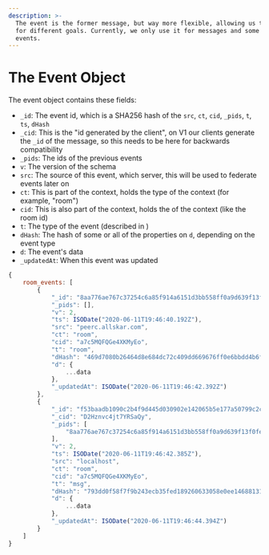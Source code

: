 ```yaml
---
description: >-
  The event is the former message, but way more flexible, allowing us to use it
  for different goals. Currently, we only use it for messages and some room
  events.
---
```


# The Event Object

The event object contains these fields:

* `_id`: The event id, which is a SHA256 hash of the `src`, `ct`, `cid`, `_pids`, `t`, `ts`, `dHash`
* `_cid`: This is the "id generated by the client", on V1 our clients generate the `_id` of the message, so this needs to be here for backwards compatibility
* `_pids`: The ids of the previous events
* `v`: The version of the schema
* `src`: The source of this event, which server, this will be used to federate events later on
* `ct`: This is part of the context, holds the type of the context \(for example, "room"\)
* `cid`: This is also part of the context, holds the of the context \(like the room id\)
* `t`: The type of the event \(described in \)
* `dHash`: The hash of some or all of the properties on `d`, depending on the event type
* `d`: The event's data
* `_updatedAt`: When this event was updated

```javascript
{
    room_events: [
        {
            "_id": "8aa776ae767c37254c6a85f914a6151d3bb558ff0a9d639f13f0fe5f11af92db",
            "_pids": [],
            "v": 2,
            "ts": ISODate("2020-06-11T19:46:40.192Z"),
            "src": "peerc.allskar.com",
            "ct": "room",
            "cid": "a7c5MQFQGe4XKMyEo",
            "t": "room",
            "dHash": "469d7080b26464d8e684dc72c409dd669676ff0e6bbdd4b6f3392c4cb1fd780d",
            "d": {
                ...data
            },
            "_updatedAt": ISODate("2020-06-11T19:46:42.392Z")
        },
        {
            "_id": "f53baadb1090c2b4f9d445d030902e142065b5e177a50799c2cc6b1d2a75800e",
            "_cid": "D2Hznvc4jt7YRSaQy",
            "_pids": [
                "8aa776ae767c37254c6a85f914a6151d3bb558ff0a9d639f13f0fe5f11af92db"
            ],
            "v": 2,
            "ts": ISODate("2020-06-11T19:46:42.385Z"),
            "src": "localhost",
            "ct": "room",
            "cid": "a7c5MQFQGe4XKMyEo",
            "t": "msg",
            "dHash": "793dd0f58f7f9b243ecb35fed189260633058e0ee1468813148b4e8b33567a2e",
            "d": {
                ...data
            },
            "_updatedAt": ISODate("2020-06-11T19:46:44.394Z")
        }
    ]
}
```

